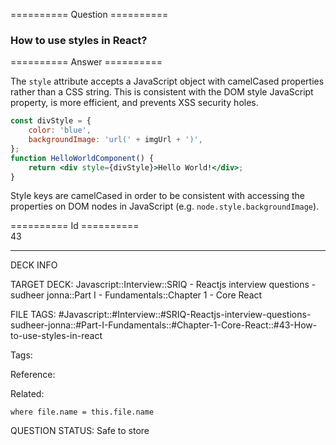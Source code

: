 ========== Question ==========  

### How to use styles in React?  

========== Answer ==========  

The `style` attribute accepts a JavaScript object with camelCased properties
rather than a CSS string. This is consistent with the DOM style JavaScript
property, is more efficient, and prevents XSS security holes.

```jsx
const divStyle = {
    color: 'blue',
    backgroundImage: 'url(' + imgUrl + ')',
};
function HelloWorldComponent() {
    return <div style={divStyle}>Hello World!</div>;
}
```

Style keys are camelCased in order to be consistent with accessing the
properties on DOM nodes in JavaScript (e.g. `node.style.backgroundImage`).

========== Id ==========  
43

---

DECK INFO

TARGET DECK: Javascript::Interview::SRIQ - Reactjs interview questions - sudheer jonna::Part I - Fundamentals::Chapter 1 - Core React

FILE TAGS: #Javascript::#Interview::#SRIQ-Reactjs-interview-questions-sudheer-jonna::#Part-I-Fundamentals::#Chapter-1-Core-React::#43-How-to-use-styles-in-react

Tags:

Reference:

Related:

```dataview
where file.name = this.file.name
```
QUESTION STATUS: Safe to store
